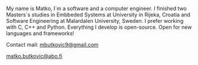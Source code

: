 My name is Matko, I´m a software and a computer engineer. I finished two Masters´s studies in Embbeded Systems at University in Rijeka, Croatia and Software Engineering at Malardalen University, Sweden. I prefer working with C, C++ and Python. Everything I develop is open-source. Open for new languages and frameworks!

Contact mail:
mbutkovic9@gmail.com

matko.butkovic@abo.fi
